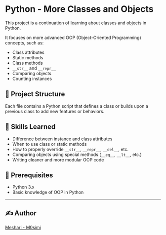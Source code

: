 # Python - More Classes and Objects

This project is a continuation of learning about classes and objects in Python.

It focuses on more advanced OOP (Object-Oriented Programming) concepts, such as:
- Class attributes
- Static methods
- Class methods
- `__str__` and `__repr__`
- Comparing objects
- Counting instances

## 📁 Project Structure

Each file contains a Python script that defines a class or builds upon a previous class to add new features or behaviors.

## 🚀 Skills Learned

- Difference between instance and class attributes
- When to use class or static methods
- How to properly override `__str__`, `__repr__`, `__del__`, etc.
- Comparing objects using special methods (`__eq__`, `__lt__`, etc.)
- Writing cleaner and more modular OOP code

## 🧠 Prerequisites

- Python 3.x
- Basic knowledge of OOP in Python

---

## ✍️ Author
[Meshari - M0simi](https://github.com/M0simi)
